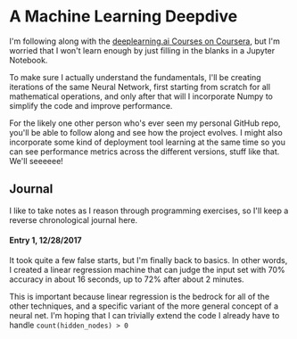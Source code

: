 # A Machine Learning Deepdive

I'm following along with the [deeplearning.ai Courses on Coursera](https://www.coursera.org/learn/neural-networks-deep-learning/home/info), but I'm worried that I won't learn enough by just filling in the blanks in a Jupyter Notebook.

To make sure I actually understand the fundamentals, I'll be creating iterations of the same Neural Network, first starting from scratch for all mathematical operations, and only after that will I incorporate Numpy to simplify the code and improve performance.

For the likely one other person who's ever seen my personal GitHub repo, you'll be able to follow along and see how the project evolves. I might also incorporate some kind of deployment tool learning at the same time so you can see performance metrics across the different versions, stuff like that. We'll seeeeee!

## Journal

I like to take notes as I reason through programming exercises, so I'll keep a reverse chronological journal here.

#### Entry 1, 12/28/2017
It took quite a few false starts, but I'm finally back to basics. In other words, I created a linear regression machine that can judge the input set with 70% accuracy in about 16 seconds, up to 72% after about 2 minutes.

This is important because linear regression is the bedrock for all of the other techniques, and a specific variant of the more general concept of a neural net. I'm hoping that I can trivially extend the code I already have to handle `count(hidden_nodes) > 0`